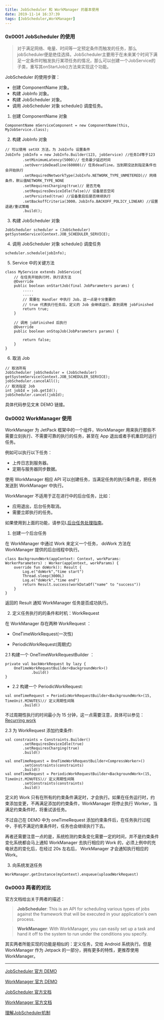 ```yaml
---
title: JobScheduler 和 WorkManager 的基本使用
date: 2019-11-14 16:37:39
tags: [JobScheduler,WorkManager]
---
```


### 0x0001 JobScheduler 的使用

> 对于满足网络、电量、时间等一定预定条件而触发的任务，那么jobScheduler便是绝佳选择。JobScheduler主要用于在未来某个时间下满足一定条件时触发执行某项任务的情况，那么可以创建一个JobService的子类，重写其onStartJob()方法来实现这个功能。

JobScheduler 的使用步骤：

<!-- more -->

* 创建 ComponentName 对象。
* 构建 JobInfo 对象。
* 构建 JobScheduler 对象。
* 调用 JobScheduler 对象 schedule() 调度任务。


1. 创建 ComponentName 对象

```
ComponentName mServiceComponent = new ComponentName(this, MyJobService.class);
```

2. 构建 JobInfo 对象

```
// 可以使用 setXX 方法，为 JobInfo 设置条件
JobInfo jobInfo = new JobInfo.Builder(123, jobService) //任务Id等于123
        .setMinimumLatency(5000)// 任务最少延迟时间 
        .setOverrideDeadline(60000)// 任务deadline，当到期没达到指定条件也会开始执行 
        .setRequiredNetworkType(JobInfo.NETWORK_TYPE_UNMETERED)// 网络条件，默认值NETWORK_TYPE_NONE
        .setRequiresCharging(true)// 是否充电 
        .setRequiresDeviceIdle(false)// 设备是否空闲
        .setPersisted(true) //设备重启后是否继续执行
        .setBackoffCriteria(3000，JobInfo.BACKOFF_POLICY_LINEAR) //设置退避/重试策略
        .build(); 
```

3. 构建 JobScheduler 对象

```
JobScheduler scheduler = (JobScheduler) getSystemService(Context.JOB_SCHEDULER_SERVICE);  

```


4.  调用 JobScheduler 对象 schedule() 调度任务

```
scheduler.schedule(jobInfo);
```

5. Service 中的关键方法

```
class MyService extends JobService{
    // 在任务开始执行时，执行该方法
    @Override
    public boolean onStartJob(final JobParameters params) {
        .....
        .....
        // 需要在 Handler 中执行 Job，这一点是十分重要的
        // true 代表执行任务后，定义的 Job 会继续运行，直到调用 jobFinished 
        return true;
    }

    // 调用 jobFinished 后执行
    @Override
    public boolean onStopJob(JobParameters params) {
        
        return false;
    }
}
```
6. 取消 Job

```
// 取消所有
JobScheduler jobScheduler = (JobScheduler) getSystemService(Context.JOB_SCHEDULER_SERVICE);
jobScheduler.cancelAll();
// 取消指定 Job
int jobId = job.getId();
jobScheduler.cancel(jobId);
```

具体代码参见文末 DEMO 链接。

### 0x0002 WorkManager 使用

WorkManager 为 JetPack 框架中的一个组件，WorkManager 用来执行那些不需要立刻执行、不需要可靠的执行的任务，甚至在 App 退出或者手机重启时运行任务。


例如可以执行以下任务：

* 上传日志到服务器。
* 定期与服务器同步数据。

使用 WorkManager 相应 API 可以创建任务，当满足任务的执行条件是，把任务发送到 WorkManager 中执行。

WorkManager 不适用于正在进行中的后台任务，比如：

*  应用退出，后台任务取消。
*  需要立即执行的任务。

如果使用到上面的功能，请参见L[后台任务处理指南](https://developer.android.google.cn/guide/background/?hl=en)。




1. 创建一个后台任务

在 WorkManager 中通过 Work 来定义一个任务， doWork 方法在 WorkManager 提供的后台线程中执行。

```
class BackgroundWork(appContext: Context, workParams: WorkerParameters) : Worker(appContext, workParams) {
    override fun doWork(): Result {
        Log.e("doWork","time start")
        Thread.sleep(3000L)
        Log.e("doWork","time end")
        return Result.success(workDataOf("name" to "success"))
    }
}
```
返回的 Result 通知 WorkManager 任务是否成功执行。


2. 定义任务执行的的条件和时机：WorkRequest 

在 WorkManager 存在两种 WorkRequest ：

* OneTimeWorkRequest(一次性)

* PeriodicWorkRequest(周期式)


 2.1 构建一个 OneTimeWorkRequestBuilder ：

```
private val backWorkRequest by lazy {
    OneTimeWorkRequestBuilder<BackgroundWork>()
            .build()
}
```

* 2.2 构建一个 PeriodicWorkRequest:

```
val oneTimeRequest = PeriodicWorkRequestBuilder<BackgroundWork>(15, TimeUnit.MINUTES)// 定义周期性间隔
        .build()
```

不过周期性执行的时间最小为 15 分钟，这一点需要注意，具体可以参见：[Recurring work](https://developer.android.google.cn/topic/libraries/architecture/workmanager/how-to/recurring-work?hl=zh)

2.3 为 WorkRequest 添加约束条件:

```
val constraints = Constraints.Builder()
        .setRequiresDeviceIdle(true)
        .setRequiresCharging(true)
        .build()

val oneTimeRequest = OneTimeWorkRequestBuilder<CompressWorker>()
        .setConstraints(constraints)
        .build()
val oneTimeRequest = PeriodicWorkRequestBuilder<BackgroundWork>(15, TimeUnit.MINUTES)// 定义周期性间隔
        .setConstraints(constraints)
        .build()
```
定义的 Work 只有在所有的约束条件满足时，才会执行。如果在任务运行时，约束添加变更，不再满足添加的约束条件，WorkManager 将停止执行 Worker，当满足约束条件时，将重试该任务。  

不过自己在 DEMO 中为 oneTimeRequest 添加约束条件后，在任务执行过程中，手机不满足约束条件时，任务也会继续执行下去。


再者还需要注意一点的是，系统检测约束条变化需要一定的时间，并不是约束条件变化系统都会马上通知 WorkManager 去执行相应的 Work 的，必须上例中的充电状态的变化后，在经过 20s 左右后， WorkManager 才会通知执行相应的 Work。

3. 向系统发送任务

```
WorkManager.getInstance(myContext).enqueue(uploadWorkRequest)
```



### 0x0003 两者的对比

官方文档给出关于两者的描述：

>**JobScheduler**: This is an API for scheduling various types of jobs against the framework that will be executed in your application's own process.

>**WorkManager**: With WorkManager, you can easily set up a task and hand it off to the system to run under the conditions you specify.


其实两者所能实现的功能是相似的：定义任务，交给 Android 系统执行。但是 WorkManager 作为 Jetpack 的一部分，拥有更多的特性，更推荐使用 WorkManager。


----
[JobScheduler 官方 DEMO](https://github.com/googlearchive/android-JobScheduler)

[WorkManager 官方 DEMO](https://github.com/leeGYPlus/background-tasks-samples)


[JobScheduler 官方文档](https://developer.android.google.cn/reference/android/app/job/JobScheduler?hl=en)

[WorkManager 官方文档](https://developer.android.google.cn/topic/libraries/architecture/workmanager?hl=zh)

[理解JobScheduler机制](http://gityuan.com/2017/03/10/job_scheduler_service/)